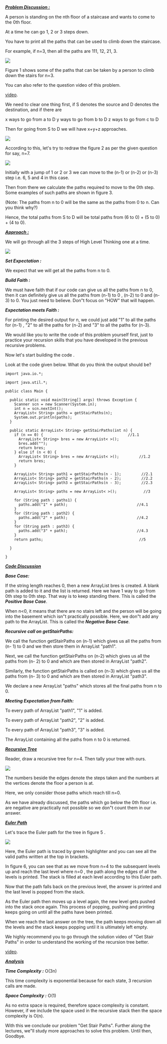 <i style="text-decoration:underline"><b>Problem Discussion :</b></i>

A person is standing on the nth floor of a staircase and wants to come to the 0th floor.

At a time he can go 1, 2 or 3 steps down.

You have to print all the paths that can be used to climb down the staircase.

For example, if n=3, then all the paths are 111, 12, 21, 3.

<img src="https://pepvids.sgp1.cdn.digitaloceanspaces.com/articles/get_stair_paths/get_stair_paths_1.png">

Figure 1 shows some of the paths that can be taken by a person to climb down the stairs for n=3.

You can also refer to the question video of this problem.

[video](https://youtu.be/W6cT68K7Hls).

We need to clear one thing first, if S denotes the source and D denotes the destination, and if there are

x ways to go from a to D
y ways to go from b to D
z ways to go from c to D

Then for going from S to D we will have x+y+z approaches.

<img src="https://pepvids.sgp1.cdn.digitaloceanspaces.com/articles/get_stair_paths/get_stair_paths_2.png">

According to this, let's try to redraw the figure 2 as per the given question for say, n=7.

<img src="https://pepvids.sgp1.cdn.digitaloceanspaces.com/articles/get_stair_paths/get_stair_paths_3.png">

Initially with a jump of 1 or 2 or 3 we can move to the (n-1) or (n-2) or (n-3) step i.e. 6, 5 and 4 in this case.

Then from there we calculate the paths required to move to the 0th step. Some examples of such paths are shown in figure 3.

(Note: The paths from n to 0 will be the same as the paths from 0 to n. Can you think why?)

Hence, the total paths from S to D will be total paths from (6 to 0) + (5 to 0) + (4 to 0).

<i style="text-decoration:underline"><b>Approach :</b></i>

We will go through all the 3 steps of High Level Thinking one at a time.

<img src="https://pepvids.sgp1.cdn.digitaloceanspaces.com/articles/get_stair_paths/get_stair_paths_4.png">

<i><b>Set Expectation : </b></i>

We expect that we will get all the paths from n to 0.

<i><b>Build Faith : </b></i>

We must have faith that if our code can give us all the paths from n to 0, then it can definitely give us all the paths from (n-1) to 0 , (n-2) to 0 and (n-3) to 0. You just need to believe. Don"t focus on "HOW" that will happen.

<i><b>Expectation meets Faith : </b></i>

For printing the desired output for n, we could just add "1" to all the paths for (n-1) , "2" to all the paths for (n-2) and "3" to all the paths for (n-3).

We would like you to write the code of this problem yourself first, just to practice your recursion skills that you have developed in the previous recursive problems.

Now let's start building the code .

Look at the code given below. What do you think the output should be?

```
import java.io.*;

import java.util.*;

public class Main {

  public static void main(String[] args) throws Exception {
    Scanner scn = new Scanner(System.in);
    int n = scn.nextInt();
    ArrayList< String> paths = getStairPaths(n);
    System.out.println(paths);
  }

  public static ArrayList< String> getStairPaths(int n) {
    if (n == 0) {                                      //1.1
      ArrayList< String> bres = new ArrayList< >();
      bres.add("");
      return bres;
    } else if (n < 0) {
      ArrayList< String> bres = new ArrayList< >();         //1.2
      return bres;
    }

    ArrayList< String> path1 = getStairPaths(n - 1);         //2.1
    ArrayList< String> path2 = getStairPaths(n - 2);         //2.2
    ArrayList< String> path3 = getStairPaths(n - 3);         //2.3

    ArrayList< String> paths = new ArrayList< >();            //3

    for (String path : paths1) {
      paths.add("1" + path);                               //4.1
    }
    for (String path : path2) {
      paths.add("2" + path);                               //4.2
    }
    for (String path : path3) {
      paths.add("3" + path);                               //4.3
    }
    return paths;                                           //5

  }

}
```

<i style="text-decoration:underline"><b>Code Discussion </b></i>

<i><b>Base Case:</b></i>

If the string length reaches 0, then a new ArrayList bres is created. A blank path is added to it and the list is returned. Here we have 1 way to go from 0th step to 0th step. That way is to keep standing there. This is called the <i><b>Positive Base Case</b></i>.

When n<0, it means that there are no stairs left and the person will be going into the basement which isn"t practically possible. Here, we don"t add any path to the ArrayList. This is called the <i><b>Negative Base Case</b></i>.

<i><b>Recursive call on getStairPaths: </b></i>

We call the function getStairPaths on (n-1) which gives us all the paths from (n- 1) to 0 and we then store them in ArrayList "path1".

Next, we call the function getStairPaths on (n-2) which gives us all the paths from (n- 2) to 0 and which are then stored in ArrayList "path2".

Similarly, the function getStairPaths is called on (n-3) which gives us all the paths from (n- 3) to 0 and which are then stored in ArrayList "path3".

We declare a new ArrayList "paths" which stores all the final paths from n to 0.

<i><b>Meeting Expectation from Faith:</b></i>

To every path of ArrayList "path1", "1" is added.

To every path of ArrayList "path2", "2" is added.

To every path of ArrayList "path3", "3" is added.

The ArrayList containing all the paths from n to 0 is returned.

<i style="text-decoration:underline"><b>Recursive Tree</b></i>

Reader, draw a recursive tree for n=4. Then tally your tree with ours.

<img src="https://pepvids.sgp1.cdn.digitaloceanspaces.com/articles/get_stair_paths/get_stair_paths_5.png">

The numbers beside the edges denote the steps taken and the numbers at the vertices denote the floor a person is at.

Here, we only consider those paths which reach till n=0.

As we have already discussed, the paths which go below the 0th floor i.e. are negative are practically not possible so we don"t count them in our answer.

<i style="text-decoration:underline"><b>Euler Path </b></i>

Let's trace the Euler path for the tree in figure 5 .

<img src="https://pepvids.sgp1.cdn.digitaloceanspaces.com/articles/get_stair_paths/get_stair_paths_6.png">

Here, the Euler path is traced by green highlighter and you can see all the valid paths written at the top in brackets.

In figure 6, you can see that as we move from n=4 to the subsequent levels up and reach the last level where n=0 , the path along the edges of all the levels is printed. The stack is filled at each level according to this Euler path.

Now that the path falls back on the previous level, the answer is printed and the last level is popped from the stack.

As the Euler path then moves up a level again, the new level gets pushed into the stack once again. This process of popping, pushing and printing keeps going on until all the paths have been printed.

When we reach the last answer on the tree, the path keeps moving down all the levels and the stack keeps popping until it is ultimately left empty.

We highly recommend you to go through the solution video of "Get Stair Paths" in order to understand the working of the recursion tree better.

[video](https://youtu.be/hMJAlbJIS7E).

<i style="text-decoration:underline"><b>Analysis</b></i>

<i><b>Time Complexity :</b></i>
O(3n)

This time complexity is exponential because for each state, 3 recursion calls are made.

<i><b>Space Complexity :</b></i>
O(1)

As no extra space is required, therefore space complexity is constant. However, if we include the space used in the recursive stack then the space complexity is O(n).

With this we conclude our problem "Get Stair Paths". Further along the lectures, we"ll study more approaches to solve this problem. Until then, Goodbye.